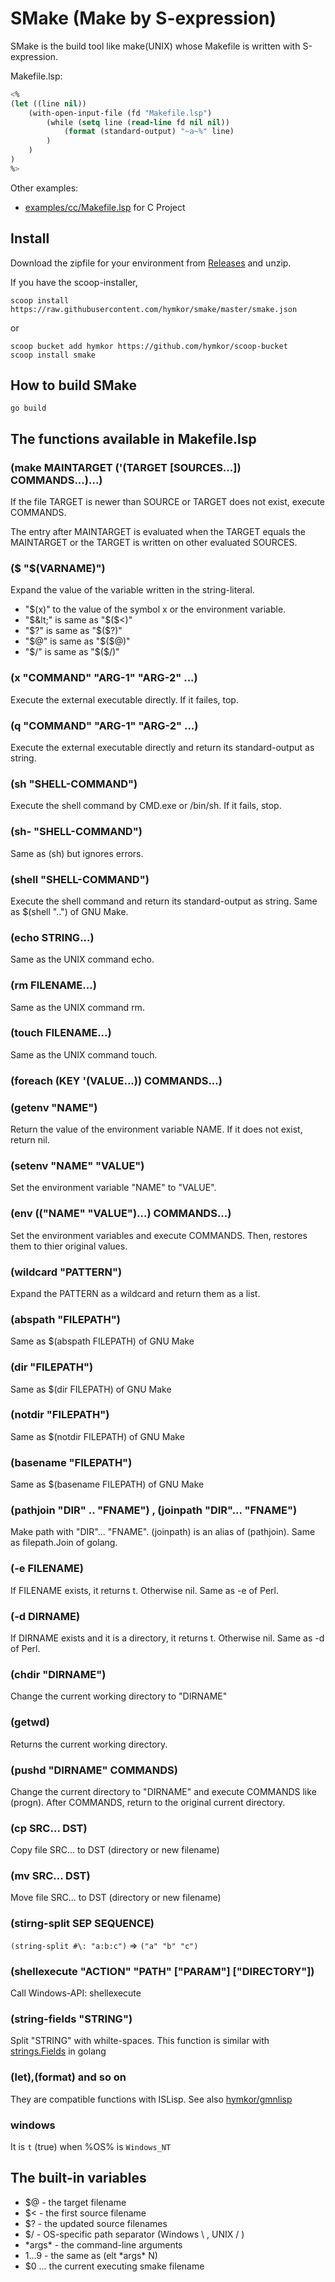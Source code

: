 SMake (Make by S-expression)
============================

SMake is the build tool like make(UNIX) whose Makefile is written with S-expression.

Makefile.lsp:

```lisp
<%
(let ((line nil))
    (with-open-input-file (fd "Makefile.lsp")
        (while (setq line (read-line fd nil nil))
            (format (standard-output) "~a~%" line)
        )
    )
)
%>
```

Other examples:

- [examples/cc/Makefile.lsp](https://github.com/hymkor/smake/blob/master/examples/cc/Makefile.lsp) for C Project

Install
-------

Download the zipfile for your environment from [Releases](https://github.com/hymkor/smake/releases) and unzip.

If you have the scoop-installer,

```
scoop install https://raw.githubusercontent.com/hymkor/smake/master/smake.json
```

or

```
scoop bucket add hymkor https://github.com/hymkor/scoop-bucket
scoop install smake
```

## How to build SMake

```
go build
```

## The functions available in Makefile.lsp

### (make MAINTARGET ('(TARGET [SOURCES...]) COMMANDS...)...)

If the file TARGET is newer than SOURCE or TARGET does not exist, execute COMMANDS.

The entry after MAINTARGET is evaluated when the TARGET equals the MAINTARGET
or the TARGET is written on other evaluated SOURCES.

### ($ "$(VARNAME)")

Expand the value of the variable written in the string-literal.

- "$(x)" to the value of the symbol x or the environment variable.
- "$&lt;" is same as "$($&lt;)"
- "$?" is same as "$($?)"
- "$@" is same as "$($@)"
- "$/" is same as "$($/)"

### (x "COMMAND" "ARG-1" "ARG-2" ...)

Execute the external executable directly. If it failes, top.

### (q "COMMAND" "ARG-1" "ARG-2" ...)

Execute the external executable directly and return its standard-output as string.

### (sh "SHELL-COMMAND")

Execute the shell command by CMD.exe or /bin/sh. If it fails, stop.

### (sh- "SHELL-COMMAND")

Same as (sh) but ignores errors.

### (shell "SHELL-COMMAND")

Execute the shell command and return its standard-output as string.
Same as $(shell "..") of GNU Make.

### (echo STRING...)

Same as the UNIX command echo.

### (rm FILENAME...)

Same as the UNIX command rm.

### (touch FILENAME...)

Same as the UNIX command touch.

### (foreach (KEY '(VALUE...)) COMMANDS...)

### (getenv "NAME")

Return the value of the environment variable NAME. If it does not exist, return nil.

### (setenv "NAME" "VALUE")

Set the environment variable "NAME" to "VALUE".

### (env (("NAME" "VALUE")...) COMMANDS...)

Set the environment variables and execute COMMANDS.
Then, restores them to thier original values.

### (wildcard "PATTERN")

Expand the PATTERN as a wildcard and return them as a list.

### (abspath "FILEPATH")

Same as $(abspath FILEPATH) of GNU Make

### (dir "FILEPATH")

Same as $(dir FILEPATH) of GNU Make

### (notdir "FILEPATH")

Same as $(notdir FILEPATH) of GNU Make

### (basename "FILEPATH")

Same as $(basename FILEPATH) of GNU Make

###  (pathjoin "DIR" .. "FNAME") , (joinpath "DIR"... "FNAME")

Make path with "DIR"... "FNAME".
(joinpath) is an alias of (pathjoin).
Same as filepath.Join of golang.

### (-e FILENAME)

If FILENAME exists, it returns t. Otherwise nil.
Same as -e of Perl.

### (-d DIRNAME)

If DIRNAME exists and it is a directory, it returns t. Otherwise nil.
Same as -d of Perl.

### (chdir "DIRNAME")

Change the current working directory to "DIRNAME"

### (getwd)

Returns the current working directory.

### (pushd "DIRNAME" COMMANDS)

Change the current directory to "DIRNAME" and execute COMMANDS like (progn).
After COMMANDS, return to the original current directory.

### (cp SRC... DST)

Copy file SRC... to DST (directory or new filename)

### (mv SRC... DST)

Move file SRC... to DST (directory or new filename)

### (stirng-split SEP SEQUENCE)

`(string-split #\: "a:b:c")` =&gt; `("a" "b" "c")`

### (shellexecute "ACTION" "PATH" \["PARAM"\] \["DIRECTORY"\])

Call Windows-API: shellexecute

### (string-fields "STRING")

Split "STRING" with whilte-spaces. This function is similar with [strings.Fields](https://pkg.go.dev/strings@go1.20.1#Fields) in golang

### (let),(format) and so on

They are compatible functions with ISLisp. See also [hymkor/gmnlisp](https://github.com/hymkor/gmnlisp)

### windows

It is `t` (true) when %OS% is `Windows_NT`

## The built-in variables

- $@ - the target filename
- $&lt; - the first source filename
- $? - the updated source filenames
- $/ - OS-specific path separator (Windows \ , UNIX / )
- \*args\* - the command-line arguments
- $1...$9 - the same as (elt \*args\* N)
- $0 ... the current executing smake filename

